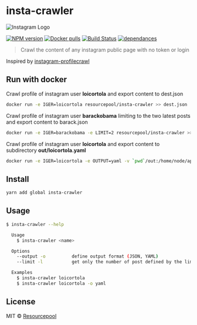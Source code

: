 # insta-crawler
![Instagram Logo](https://upload.wikimedia.org/wikipedia/commons/thumb/6/6e/Instagram_font_awesome.svg/200px-Instagram_font_awesome.svg.png)

[![NPM version](https://img.shields.io/npm/v/insta-crawler.svg)](https://www.npmjs.com/package/insta-crawler)
[![Docker pulls](https://img.shields.io/docker/pulls/resourcepool/insta-crawler.svg)](https://hub.docker.com/r/resourcepool/insta-crawler)
[![Build Status](https://travis-ci.org/resourcepool/insta-crawler.svg?branch=master)](https://travis-ci.org/resourcepool/insta-crawler)
[![dependances](https://david-dm.org/resourcepool/insta-crawler.svg)](https://david-dm.org/resourcepool/insta-crawler)

> Crawl the content of any instagram public page with no token or login

Inspired by [instagram-profilecrawl](https://github.com/nacimgoura/instagram-profilecrawl)

## Run with docker
Crawl profile of instagram user **loicortola** and export content to dest.json
```bash
docker run -e IGER=loicortola resourcepool/insta-crawler >> dest.json
```
Crawl profile of instagram user **barackobama** limiting to the two latest posts and export content to barack.json
```bash
docker run -e IGER=barackobama -e LIMIT=2 resourcepool/insta-crawler >> barack.json
```
Crawl profile of instagram user **loicortola** and export content to subdirectory **out/loicortola.yaml**
```bash
docker run -e IGER=loicortola -e OUTPUT=yaml -v `pwd`/out:/home/node/app/out resourcepool/insta-crawler
```

## Install

```bash
yarn add global insta-crawler
```

## Usage

```bash
$ insta-crawler --help

  Usage
    $ insta-crawler <name>

  Options
    --output -o          define output format (JSON, YAML)
    --limit -l           get only the number of post defined by the limit

  Examples
    $ insta-crawler loicortola
    $ insta-crawler loicortola -o yaml
```

## License

MIT © [Resourcepool](https://github.com/resourcepool)
